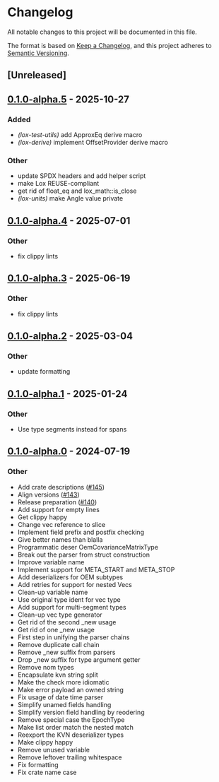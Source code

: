 # Changelog
All notable changes to this project will be documented in this file.

The format is based on [Keep a Changelog](https://keepachangelog.com/en/1.0.0/),
and this project adheres to [Semantic Versioning](https://semver.org/spec/v2.0.0.html).

## [Unreleased]

## [0.1.0-alpha.5](https://github.com/lox-space/lox/compare/lox-derive-v0.1.0-alpha.4...lox-derive-v0.1.0-alpha.5) - 2025-10-27

### Added

- *(lox-test-utils)* add ApproxEq derive macro
- *(lox-derive)* implement OffsetProvider derive macro

### Other

- update SPDX headers and add helper script
- make Lox REUSE-compliant
- get rid of float_eq and lox_math::is_close
- *(lox-units)* make Angle value private

## [0.1.0-alpha.4](https://github.com/lox-space/lox/compare/lox-derive-v0.1.0-alpha.3...lox-derive-v0.1.0-alpha.4) - 2025-07-01

### Other

- fix clippy lints

## [0.1.0-alpha.3](https://github.com/lox-space/lox/compare/lox-derive-v0.1.0-alpha.2...lox-derive-v0.1.0-alpha.3) - 2025-06-19

### Other

- fix clippy lints

## [0.1.0-alpha.2](https://github.com/lox-space/lox/compare/lox-derive-v0.1.0-alpha.1...lox-derive-v0.1.0-alpha.2) - 2025-03-04

### Other

- update formatting

## [0.1.0-alpha.1](https://github.com/lox-space/lox/compare/lox-derive-v0.1.0-alpha.0...lox-derive-v0.1.0-alpha.1) - 2025-01-24

### Other

- Use type segments instead for spans

## [0.1.0-alpha.0](https://github.com/lox-space/lox/releases/tag/lox-derive-v0.1.0-alpha.0) - 2024-07-19

### Other
- Add crate descriptions ([#145](https://github.com/lox-space/lox/pull/145))
- Align versions ([#143](https://github.com/lox-space/lox/pull/143))
- Release preparation ([#140](https://github.com/lox-space/lox/pull/140))
- Add support for empty lines
- Get clippy happy
- Change vec reference to slice
- Implement field prefix and postfix checking
- Give better names than blalla
- Programmatic deser OemCovarianceMatrixType
- Break out the parser from struct construction
- Improve variable name
- Implement support for META_START and META_STOP
- Add deserializers for OEM subtypes
- Add retries for support for nested Vecs
- Clean-up variable name
- Use original type ident for vec type
- Add support for multi-segment types
- Clean-up vec type generator
- Get rid of the second _new usage
- Get rid of one _new usage
- First step in unifying the parser chains
- Remove duplicate call chain
- Remove _new suffix from parsers
- Drop _new suffix for type argument getter
- Remove nom types
- Encapsulate kvn string split
- Make the check more idiomatic
- Make error payload an owned string
- Fix usage of date time parser
- Simplify unamed fields handling
- Simplify  version field handling by reodering
- Remove special case the EpochType
- Make list order match the nested match
- Reexport the KVN deserializer types
- Make clippy happy
- Remove unused variable
- Remove leftover trailing whitespace
- Fix formatting
- Fix crate name case
